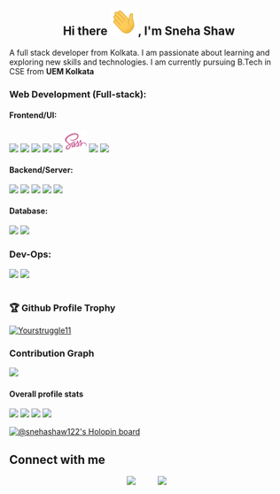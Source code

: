 <!-- ![](https://raw.githubusercontent.com/halfrost/halfrost/master/icons/header_.png) -->

 <h2 align="center"> Hi there <img src="https://raw.githubusercontent.com/ABSphreak/ABSphreak/master/gifs/Hi.gif" width="50px" height="50px">, I'm Sneha Shaw  </h2>  
 
<p>A full stack developer from Kolkata. I am passionate about learning and exploring new skills and technologies. I am currently pursuing B.Tech in CSE from <strong>UEM Kolkata</strong> </p>

### Web Development (Full-stack):

#### Frontend/UI:

<div>
<img src="https://github.com/Subhampreet/Subhampreet/blob/master/logos/html.png" height="36">
<img src="https://github.com/Subhampreet/Subhampreet/blob/master/logos/css.png" height="36">
<img src="https://avatars.githubusercontent.com/u/33663932?s=200&v=4" height="36">
<img src="https://raw.githubusercontent.com/soumyadip007/soumyadip007/master/img/web/ui/jq.jpg" height="36">
<img src="https://github.com/Subhampreet/Subhampreet/blob/master/logos/bootstrap.png?raw=true" height="36">
<img src="https://raw.githubusercontent.com/devicons/devicon/master/icons/sass/sass-original.svg" alt="sass" width="40" height="40" style="max-width: 100%;">
<img src="https://upload.wikimedia.org/wikipedia/commons/thumb/a/a7/React-icon.svg/1200px-React-icon.svg.png" height="36">
<img src="https://raw.githubusercontent.com/soumyadip007/soumyadip007/master/img/web/ui/redux.png" height="36">
</div>

#### Backend/Server:

<div>
<img src="https://cdn.iconscout.com/icon/free/png-512/node-js-1174925.png" height="36">
<img src="https://camo.githubusercontent.com/0566752248b4b31b2c4bdc583404e41066bd0b6726f310b73e1140deefcc31ac/68747470733a2f2f692e636c6f756475702e636f6d2f7a6659366c4c376546612d3330303078333030302e706e67" height="42" style="max-width: 100%;">
<img src="https://encrypted-tbn0.gstatic.com/images?q=tbn:ANd9GcT8ZPGP8pUjV05Vjq1JYNSgAN22HhW_AOfnYA&usqp=CAU" height="36">

<img src="https://camo.githubusercontent.com/1bb2ed656d9ec6f7778dac9a54c73d35480cad9b519489df5e5647de120c7843/68747470733a2f2f736e6d7063656e7465722e636f6d2f77702d636f6e74656e742f75706c6f6164732f323031362f31302f5245535466756c2d4150492d6c6f676f2d666f722d6c696768742d62672e706e67" height="30" data-canonical-src="https://snmpcenter.com/wp-content/uploads/2016/10/RESTful-API-logo-for-light-bg.png" style="max-width: 100%;">

<img src="https://raw.githubusercontent.com/soumyadip007/soumyadip007/master/img/web/security/jwt.png" height="36">
</div>

#### Database:

<div>
<img src="https://raw.githubusercontent.com/soumyadip007/soumyadip007/master/img/db/mysql1.png" height="36">
<img src="https://img.icons8.com/color/452/mongodb.png" height="39">
 
</div>

### Dev-Ops:

<div>
<img src="https://github.com/Subhampreet/Subhampreet/blob/master/logos/git.png?raw=true" height="36">
<img src="https://raw.githubusercontent.com/soumyadip007/soumyadip007/master/img/cloud/github.png" height="36">
</div>

<br />


### 🏆 Github Profile Trophy </h2>

<p align="left"> <a href="https://github.com/ryo-ma/github-profile-trophy"><img src="https://github-profile-trophy.vercel.app/?username=Sneha-Shaw&theme=dracula" alt="Yourstruggle11" /></a> </p>

### Contribution Graph

<img src="https://activity-graph.herokuapp.com/graph?username=Sneha-Shaw&theme=react-dark&hide_border=true&area=true" >


#### Overall profile stats

<img src="https://github-readme-stats.vercel.app/api/top-langs/?username=Sneha-Shaw&layout=compact&theme=merko">
 <img src="https://github-readme-stats.vercel.app/api?username=Sneha-Shaw&count_private=true&theme=merko&show_icons=true&hide=prs"> 
<img src="https://github-readme-streak-stats.herokuapp.com/?user=Sneha-Shaw&theme=tokyonight" >
<img src="https://gpvc.arturio.dev/Sneha-Shaw" >
<!-- !\[@snehashaw122's Holopin board\](https://holopin.io/api/user/board?user=snehashaw122) -->

[![@snehashaw122's Holopin board](https://holopin.me/snehashaw122)](https://holopin.io/@snehashaw122)

## Connect with me

<p align="center">
<a href="https://www.linkedin.com/in/sneha-shaw-8972a5189/"><img height="45" src="https://raw.githubusercontent.com/soumyadip007/soumyadip007/master/img/social/l.png"></a>
&nbsp;&nbsp;
&nbsp;&nbsp;
&nbsp;&nbsp;
  <a href="mailto:snehashaw122@gmail.com@gmail.com"><img height="45" src="https://toppng.com/uploads/preview/mail-icon-logo-template-icono-de-gmail-11562954424h5fw2mradf.png"></a>&nbsp;&nbsp;
</p>
